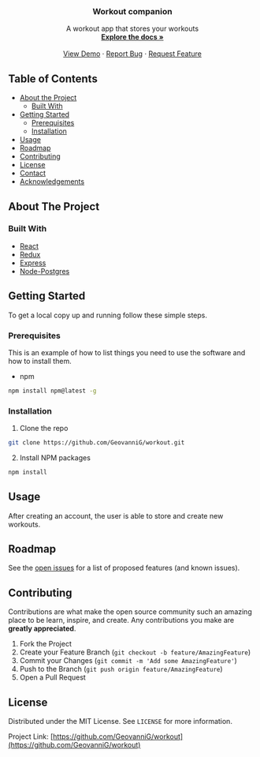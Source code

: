 <!-- PROJECT SHIELDS -->
<!--
*** I'm using markdown "reference style" links for readability.
*** Reference links are enclosed in brackets [ ] instead of parentheses ( ).
*** See the bottom of this document for the declaration of the reference variables
*** for contributors-url, forks-url, etc. This is an optional, concise syntax you may use.
*** https://www.markdownguide.org/basic-syntax/#reference-style-links
-->
<!-- [![Contributors][contributors-shield]][contributors-url]
[![Forks][forks-shield]][forks-url]
[![Stargazers][stars-shield]][stars-url]
[![Issues][issues-shield]][issues-url]
[![MIT License][license-shield]][license-url]
[![LinkedIn][linkedin-shield]][linkedin-url] -->



<!-- PROJECT LOGO -->
<br />
<p align="center">
  <!-- <a href="https://github.com/GeovanniG/workout">
    <img src="images/logo.png" alt="Logo" width="80" height="80">
  </a> -->

  <h3 align="center">Workout companion</h3>

  <p align="center">
    A workout app that stores your workouts
    <br />
    <a href="https://github.com/GeovanniG/workout"><strong>Explore the docs »</strong></a>
    <br />
    <br />
    <a href="https://github.com/GeovanniG/workout">View Demo</a>
    ·
    <a href="https://github.com/GeovanniG/workout/issues">Report Bug</a>
    ·
    <a href="https://github.com/GeovanniG/workout/issues">Request Feature</a>
  </p>
</p>



<!-- TABLE OF CONTENTS -->
## Table of Contents

* [About the Project](#about-the-project)
  * [Built With](#built-with)
* [Getting Started](#getting-started)
  * [Prerequisites](#prerequisites)
  * [Installation](#installation)
* [Usage](#usage)
* [Roadmap](#roadmap)
* [Contributing](#contributing)
* [License](#license)
* [Contact](#contact)
* [Acknowledgements](#acknowledgements)



<!-- ABOUT THE PROJECT -->
## About The Project

<!-- [![Product Name Screen Shot][product-screenshot]](https://example.com)

Here's a blank template to get started:
**To avoid retyping too much info. Do a search and replace with your text editor for the following:**
`GeovanniG`, `workout`, `twitter_handle`, `email` -->


### Built With

* [React](https://reactjs.org/)
* [Redux](https://redux.js.org/)
* [Express](https://expressjs.com/)
* [Node-Postgres](https://node-postgres.com/)



<!-- GETTING STARTED -->
## Getting Started

To get a local copy up and running follow these simple steps.

### Prerequisites

This is an example of how to list things you need to use the software and how to install them.
* npm
```sh
npm install npm@latest -g
```

### Installation

1. Clone the repo
```sh
git clone https://github.com/GeovanniG/workout.git
```
2. Install NPM packages
```sh
npm install
```



<!-- USAGE EXAMPLES -->
## Usage

After creating an account, the user is able to store and create new workouts.

<!-- _For more examples, please refer to the [Documentation](https://example.com)_ -->



<!-- ROADMAP -->
## Roadmap

See the [open issues](https://github.com/GeovanniG/workout/issues) for a list of proposed features (and known issues).



<!-- CONTRIBUTING -->
## Contributing

Contributions are what make the open source community such an amazing place to be learn, inspire, and create. Any contributions you make are **greatly appreciated**.

1. Fork the Project
2. Create your Feature Branch (`git checkout -b feature/AmazingFeature`)
3. Commit your Changes (`git commit -m 'Add some AmazingFeature'`)
4. Push to the Branch (`git push origin feature/AmazingFeature`)
5. Open a Pull Request



<!-- LICENSE -->
## License

Distributed under the MIT License. See `LICENSE` for more information.



<!-- CONTACT -->
<!-- ## Contact

Your Name - [@twitter_handle](https://twitter.com/twitter_handle) - email -->

Project Link: [https://github.com/GeovanniG/workout](https://github.com/GeovanniG/workout)



<!-- ACKNOWLEDGEMENTS -->
<!-- ## Acknowledgements

* []()
* []()
* []() -->





<!-- MARKDOWN LINKS & IMAGES -->
<!-- https://www.markdownguide.org/basic-syntax/#reference-style-links -->
[contributors-shield]: https://img.shields.io/github/contributors/GeovanniG/repo.svg?style=flat-square
[contributors-url]: https://github.com/GeovanniG/repo/graphs/contributors
[forks-shield]: https://img.shields.io/github/forks/GeovanniG/repo.svg?style=flat-square
[forks-url]: https://github.com/GeovanniG/repo/network/members
[stars-shield]: https://img.shields.io/github/stars/GeovanniG/repo.svg?style=flat-square
[stars-url]: https://github.com/GeovanniG/repo/stargazers
[issues-shield]: https://img.shields.io/github/issues/GeovanniG/repo.svg?style=flat-square
[issues-url]: https://github.com/GeovanniG/repo/issues
[license-shield]: https://img.shields.io/github/license/GeovanniG/repo.svg?style=flat-square
[license-url]: https://github.com/GeovanniG/repo/blob/master/LICENSE.txt
[linkedin-shield]: https://img.shields.io/badge/-LinkedIn-black.svg?style=flat-square&logo=linkedin&colorB=555
[linkedin-url]: https://linkedin.com/in/GeovanniG
[product-screenshot]: images/screenshot.png